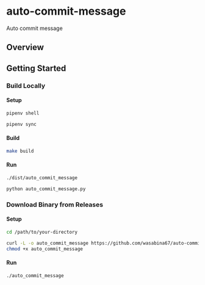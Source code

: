 # auto-commit-message
Auto commit message

## Overview

## Getting Started

### Build Locally

#### Setup

```bash
pipenv shell
```

```bash
pipenv sync
```

#### Build

```bash
make build
```

#### Run

```bash
./dist/auto_commit_message
```

```bash
python auto_commit_message.py
```

### Download Binary from Releases

#### Setup

```bash
cd /path/to/your-directory
```

```bash
curl -L -o auto_commit_message https://github.com/wasabina67/auto-commit-message/releases/download/v0.1/auto_commit_message && \
chmod +x auto_commit_message
```

#### Run

```bash
./auto_commit_message
```
